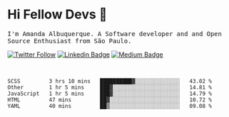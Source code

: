# Hi Fellow Devs :wave:
   
<p>
  <samp>
    I'm Amanda Albuquerque. A Software developer and and Open Source Enthusiast from São Paulo.
  </samp>

  
  [![Twitter Follow](https://img.shields.io/twitter/follow/alalbux?style=social)](https://www.twitter.com/alalbux)
  [![Linkedin Badge](https://img.shields.io/badge/-alalbux-blue?style=flat-square&logo=Linkedin&logoColor=white&link=https://www.linkedin.com/in/alalbux/)](https://www.linkedin.com/in/alalbux/)
  [![Medium Badge](https://img.shields.io/badge/-alalbux-black?style=flat-square&logo=Medium&logoColor=white&link=https://medium.com/@alalbux)](https://medium.com/@alalbux)
</p>

  <br/>
  

<!--START_SECTION:waka-->
```text
SCSS         3 hrs 10 mins   ██████████▓░░░░░░░░░░░░░░   43.02 % 
Other        1 hr 5 mins     ███▓░░░░░░░░░░░░░░░░░░░░░   14.81 % 
JavaScript   1 hr 5 mins     ███▓░░░░░░░░░░░░░░░░░░░░░   14.79 % 
HTML         47 mins         ██▓░░░░░░░░░░░░░░░░░░░░░░   10.72 % 
YAML         40 mins         ██▒░░░░░░░░░░░░░░░░░░░░░░   09.08 % 
```
<!--END_SECTION:waka-->

